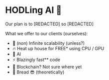 # HODLing AI 🤖

Our plan is to \[REDACTED] so \[REDACTED]

What we offer to our clients (ourselves):
- 🚀 (non) Infinite scalability (unless?)
- 🔥 Heat up house for FREE* using CPU / GPU
- 🤖 AI
- ⚡ Blazingly fast** code
- 🔗 Blockchain? Not sure where yet
- 💸 Bread 😎 (theoretically)
